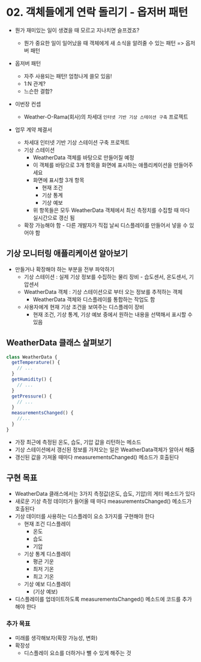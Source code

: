 # 02. 객체들에게 연락 돌리기 - 옵저버 패턴

- 뭔가 재미있는 일이 생겼을 때 모르고 지나치면 슬프겠죠?
  - 뭔가 중요한 일이 일어났을 때 객체에게 새 소식을 알려줄 수 있는 패턴 => 옵저버 패턴
- 옵저버 패턴

  - 자주 사용되는 패턴! 엄청나게 쓸모 있음!
  - 1:N 관계?
  - 느슨한 결합?

- 이번장 컨셉
  - Weather-O-Rama(회사)의 차세대 `인터넷 기반 기상 스테이션 구축` 프로젝트
- 업무 계약 체결서
  - 차세대 인터넷 기반 기상 스테이션 구축 프로젝트
  - 기상 스테이션
    - WeatherData 객체를 바탕으로 만들어질 예정
    - 이 객체를 바탕으로 3개 항목을 화면에 표시하는 애플리케이션을 만들어주세요
    - 화면에 표시할 3개 항목
      - 현재 조건
      - 기상 통계
      - 기상 예보
    - 위 항목들은 모두 WeatherData 객체에서 최신 측정치를 수집할 때 마다 실시간으로 갱신 됨
  - 확장 가능해야 함 - 다른 개발자가 직접 날씨 디스플레이를 만들어서 넣을 수 있어야 함

## 기상 모니터링 애플리케이션 알아보기

- 만들거나 확장해야 하는 부분을 전부 파악하기
  - 기상 스테이션 : 실제 기상 정보를 수집하는 물리 장비 - 습도센서, 온도센서, 기압센서
  - WeatherData 객체 : 기상 스테이션으로 부터 오는 정보를 추적하는 객체
    - WeatherData 객체와 디스플레이를 통합하는 작업도 함
  - 사용자에게 현재 기상 조건을 보여주는 디스플레이 장비
    - 현재 조건, 기상 통계, 기상 예보 중에서 원하는 내용을 선택해서 표시할 수 있음

## WeatherData 클래스 살펴보기

```ts
class WeatherData {
  getTemperature() {
    // ...
  }
  getHumidity() {
    // ...
  }
  getPressure() {
    // ...
  }
  measurementsChanged() {
    //...
  }
}
```

- 가장 최근에 측정된 온도, 습도, 기압 값을 리턴하는 메소드
- 기상 스테이션에서 갱신된 정보를 가져오는 일은 WeatherData객체가 알아서 해줌
- 갱신된 값을 가져올 때마다 measurementsChanged() 메소드가 호출된다

## 구현 목표

- WeatherData 클래스에서는 3가지 측정값(온도, 습도, 기압)의 게터 메소드가 있다
- 새로운 기상 측정 데이터가 들어올 때 마다 measurementsChanged() 메소드가 호출된다
- 기상 데이터를 사용하는 디스플레이 요소 3가지를 구현해야 한다
  - 현재 조건 디스플레이
    - 온도
    - 습도
    - 기압
  - 기상 통계 디스플레이
    - 평균 기운
    - 최저 기온
    - 최고 기온
  - 기상 예보 디스플레이
    - (기상 예보)
- 디스플레이를 업데이트하도록 measurementsChanged() 메소드에 코드를 추가해야 한다

### 추가 목표

- 미래를 생각해보자(확장 가능성, 변화)
- 확장성
  - 디스플레이 요소를 더하거나 뺄 수 있게 해주는 것
